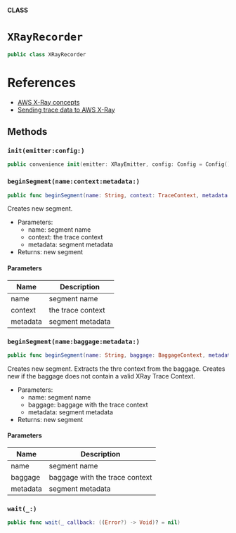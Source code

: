 **CLASS**

# `XRayRecorder`

```swift
public class XRayRecorder
```

# References
- [AWS X-Ray concepts](https://docs.aws.amazon.com/xray/latest/devguide/xray-concepts.html#xray-concepts-segments)
- [Sending trace data to AWS X-Ray](https://docs.aws.amazon.com/xray/latest/devguide/xray-api-sendingdata.html)

## Methods
### `init(emitter:config:)`

```swift
public convenience init(emitter: XRayEmitter, config: Config = Config())
```

### `beginSegment(name:context:metadata:)`

```swift
public func beginSegment(name: String, context: TraceContext, metadata: Segment.Metadata? = nil) -> Segment
```

Creates new segment.
- Parameters:
  - name: segment name
  - context: the trace context
  - metadata: segment metadata
- Returns: new segment

#### Parameters

| Name | Description |
| ---- | ----------- |
| name | segment name |
| context | the trace context |
| metadata | segment metadata |

### `beginSegment(name:baggage:metadata:)`

```swift
public func beginSegment(name: String, baggage: BaggageContext, metadata: Segment.Metadata? = nil) -> XRayRecorder.Segment
```

Creates new segment.
Extracts the thre context from the baggage.
Creates new if the baggage does not contain a valid XRay Trace Context.
- Parameters:
  - name: segment name
  - baggage: baggage with the trace context
  - metadata: segment metadata
- Returns: new segment

#### Parameters

| Name | Description |
| ---- | ----------- |
| name | segment name |
| baggage | baggage with the trace context |
| metadata | segment metadata |

### `wait(_:)`

```swift
public func wait(_ callback: ((Error?) -> Void)? = nil)
```
